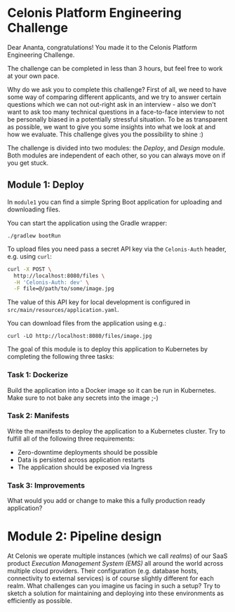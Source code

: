 # Celonis Platform Engineering Challenge

Dear Ananta,
congratulations! You made it to the Celonis Platform Engineering Challenge.

The challenge can be completed in less than 3 hours, but feel free to work at your own pace.

Why do we ask you to complete this challenge? First of all, we need to have some way of comparing different applicants, and we try to answer certain questions which we can not out-right ask in an interview - also we don't want to ask too many technical questions in a face-to-face interview to not be personally biased in a potentially stressful situation. To be as transparent as possible, we want to give you some insights into what we look at and how we evaluate. This challenge gives you the possibility to shine :)

The challenge is divided into two modules: the _Deploy_, and _Design_ module. Both modules are independent of each other, so you can always move on if you get stuck.

## Module 1: Deploy
In `module1` you can find a simple Spring Boot application for uploading and downloading files.

You can start the application using the Gradle wrapper:

```
./gradlew bootRun
```

To upload files you need pass a secret API key via the `Celonis-Auth` header, e.g. using `curl`:

```bash
curl -X POST \
  http://localhost:8080/files \
  -H 'Celonis-Auth: dev' \
  -F file=@/path/to/some/image.jpg
```

The value of this API key for local development is configured in `src/main/resources/application.yaml`.

You can download files from the application using e.g.:
```
curl -LO http://localhost:8080/files/image.jpg
```

The goal of this module is to deploy this application to Kubernetes by completing the following three tasks:

### Task 1: Dockerize
Build the application into a Docker image so it can be run in Kubernetes. Make sure to not bake any secrets into the image ;-)

### Task 2: Manifests
Write the manifests to deploy the application to a Kubernetes cluster. Try to fulfill all of the following three requirements:

* Zero-downtime deployments should be possible
* Data is persisted across application restarts
* The application should be exposed via Ingress

### Task 3: Improvements
What would you add or change to make this a fully production ready application?

# Module 2: Pipeline design
At Celonis we operate multiple instances (which we call _realms_) of our SaaS product _Execution Management System (EMS)_ all around the world across multiple cloud providers. Their configuration (e.g. database hosts, connectivity to external services) is of course slightly different for each realm. What challenges can you imagine us facing in such a setup? Try to sketch a solution for maintaining and deploying into these environments as efficiently as possible.
